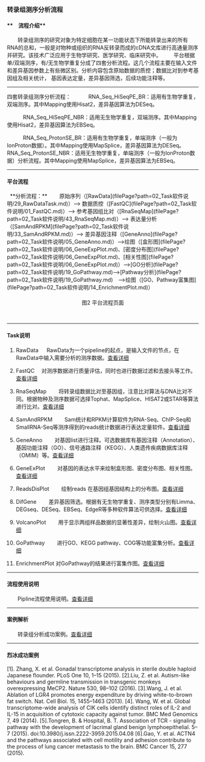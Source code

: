 ### 转录组测序分析流程
#### **　流程介绍**
　　转录组测序的研究对象为特定细胞在某一功能状态下所能转录出来的所有RNA的总和，一般是对物种或组织的RNA反转录而成的cDNA文库进行高通量测序并研究。该技术广泛应用于生物学研究、医学研究、临床研究中。
　　平台根据单/双端测序，有/无生物学重复分成了四套分析流程。这几个流程主要在输入文件和差异基因参数上有些微区别。分析内容包含原始数据的质控；数据比对到参考基因组及相关统计， 基因表达定量，差异基因筛选，后续功能注释等。
****
<span class="glyphicon glyphicon-info-sign" aria-hidden="true"></span> 四套转录组测序分析流程：
　　<i class="fa fa-check-square-o" aria-hidden="true"></i>　RNA_Seq_HiSeqPE_BR：适用有生物学重复，双端测序。其中Mapping使用Hisat2，差异基因算法为DESeq。
 
　　<i class="fa fa-check-square-o" aria-hidden="true"></i>　RNA_Seq_HiSeqPE_NBR：适用无生物学重复，双端测序。其中Mapping使用Hisat2，差异基因算法为EBSeq。

　　<i class="fa fa-check-square-o" aria-hidden="true"></i>　RNA_Seq_ProtonSE_BR：适用有生物学重复，单端测序（一般为IonProton数据）。其中Mapping使用MapSplice，差异基因算法为DESeq。
　　<i class="fa fa-check-square-o" aria-hidden="true"></i>　RNA_Seq_ProtonSE_NBR：适用无生物学重复，单端测序（一般为IonProton数据）分析流程。其中Mapping使用MapSplice，差异基因算法为EBSeq。
***
#### **平台流程** 

<div style="text-align:center"><img data-src="1.png" width="450px" ></img>
</div>
&nbsp;
**分析流程：**
　　原始序列（[RawData](filePage?path=02_Task软件说明/29_RawDataTask.md)）--> 数据质控（[FastQC](filePage?path=02_Task软件说明/01_FastQC.md)）--> 参考基因组比对（[RnaSeqMap](filePage?path=02_Task软件说明/43_RnaSeqMap.md)）--> 表达量分析（[SamAndRPKM](filePage?path=02_Task软件说明/33_SamAndRPKM.md)）--> 差异基因注释（[GeneAnno](filePage?path=02_Task软件说明/05_GeneAnno.md)）-->绘图（[盒形图](filePage?path=02_Task软件说明/06_GeneExpPlot.md)、[密度分布图](filePage?path=02_Task软件说明/06_GeneExpPlot.md)、[相关性图](filePage?path=02_Task软件说明/06_GeneExpPlot.md)）-->[GO分析](filePage?path=02_Task软件说明/19_GoPathway.md)-->[Pathway分析](filePage?path=02_Task软件说明/19_GoPathway.md)　-->绘图（[GO、Pathway富集图](filePage?path=02_Task软件说明/14_EnrichmentPlot.md)）
　　　　　　　　　　　　　　　　　　　　　　　
<div style="text-align:center"><img data-src="12.png" width="650px" ></img>
图2 平台流程页面</div>

&nbsp;
*****
#### **Task说明**
1.	RawData
 　 RawData为一个pipeline的起点，是输入文件的节点，在RawData中输入需要分析的测序数据。[查看详细](filePage?path=02_Task软件说明/29_RawDataTask.md)
 
2.	FastQC
　对测序数据进行质量评估，同时也进行数据过滤和去接头等工作。[查看详细](filePage?path=02_Task软件说明/01_FastQC.md)

3.	RnaSeqMap
　　将转录组数据比对至基因组，注意比对算法与DNA比对不同。根据物种及测序数据可选择Tophat、MapSplice、HISAT2或STAR等算法进行比对。[查看详细](filePage?path=02_Task软件说明/43_RnaSeqMap.md)

4.	SamAndRPKM
　　Sam统计和RPKM计算软件为RNA-Seq、ChIP-Seq和SmallRNA-Seq等测序得到的reads统计数据进行表达定量软件。[查看详细](filePage?path=02_Task软件说明/03_SamAndRPKM.md)

5.	GeneAnno
　　对基因list进行注释。可选数据库有基因注释（Annotation）、基因功能注释（GO）、信号通路注释（KEGG）、人类遗传疾病数据库注释（OMIM）等。[查看详细](filePage?path=02_Task软件说明/05_GeneAnno.md)　
　　
6.	GeneExPlot
　　对基因的表达水平来绘制盒形图、密度分布图、相关性图。[查看详细](filePage?path=02_Task软件说明/06_GeneExpPlot.md)

7.	ReadsDisPlot 
　　绘制reads 在基因组基因结构上的分布图。[查看详细](filePage?path=02_Task软件说明/30_ReadsDisPlot.md)
8.	DifGene
　　差异基因筛选。根据有无生物学重复、测序类型分别有Limma、DEGseq、DESeq、EBSeq、EdgeR等多种软件算法可供选择。[查看详细](filePage?path=02_Task软件说明/04_DifGene.md)
　
9.	VolcanoPlot
　　用于显示两组样品数据的显著性差异，绘制火山图。[查看详细](filePage?path=02_Task软件说明/42_VolcanoPlot.md)

10.	GoPathway
　　进行GO、KEGG pathway、COG等功能富集分析。[查看详细](filePage?path=02_Task软件说明/19_GoPathway.md)

11.	EnrichmentPlot
 对GoPathway的结果进行富集作图。[查看详细](filePage?path=02_Task软件说明/14_EnrichmentPlot.md)
***
#### **流程使用说明**
　　Pipline流程使用说明。[查看详细](filePage?path=01_平台说明/08_项目操作/07_pipline使用说明.md)

***
#### **案例解析**
　　转录组分析成功案例。[查看详细](filePage?path=05_文献解读/转录组/杨树四篇文章.md)

***
#### **烈冰成功案例**
[1]. Zhang, X. et al. Gonadal transcriptome analysis in sterile double haploid Japanese flounder. PLoS One 10, 1–15 (2015).
[2].Liu, Z. et al. Autism-like behaviours and germline transmission in transgenic monkeys overexpressing MeCP2. Nature 530, 98–102 (2016).
[3].Wang, J. et al. Ablation of LGR4 promotes energy expenditure by driving white-to-brown fat switch. Nat. Cell Biol. 15, 1455–1463 (2013).
[4]. Wang, W. et al. Global transcriptome-wide analysis of CIK cells identify distinct roles of IL-2 and IL-15 in acquisition of cytotoxic capacity against tumor. BMC Med Genomics 7, 49 (2014).
[5].Tongren, B. & Hospital, B. T. Association of TCR - signaling pathway with the development of lacrimal gland benign lymphoepithelial. 5–7 (2015). doi:10.3980/j.issn.2222-3959.2015.04.08
[6].Gao, Y. et al. ACTN4 and the pathways associated with cell motility and adhesion contribute to the process of lung cancer metastasis to the brain. BMC Cancer 15, 277 (2015).

